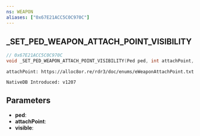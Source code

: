 ```yaml
---
ns: WEAPON
aliases: ["0x67E21ACC5C0C970C"]
---
```

## _SET_PED_WEAPON_ATTACH_POINT_VISIBILITY

```c
// 0x67E21ACC5C0C970C
void _SET_PED_WEAPON_ATTACH_POINT_VISIBILITY(Ped ped, int attachPoint, BOOL visible);
```

```
attachPoint: https://alloc8or.re/rdr3/doc/enums/eWeaponAttachPoint.txt

NativeDB Introduced: v1207
```

## Parameters
* **ped**:
* **attachPoint**:
* **visible**:
